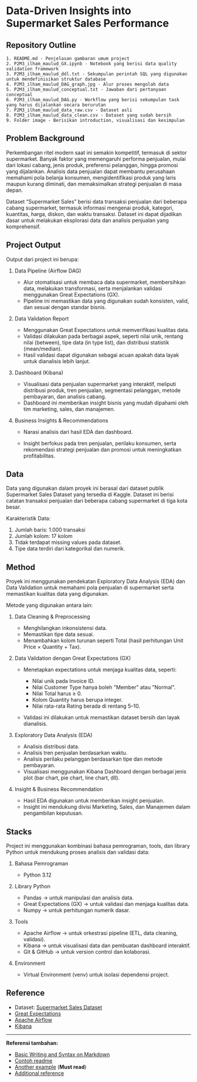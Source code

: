 # Data-Driven Insights into Supermarket Sales Performance

## Repository Outline

```
1. README.md - Penjelasan gambaran umum project
2. P2M3_ilham_maulud_GX.ipynb - Notebook yang berisi data quality validation framework
3. P2M3_ilham_maulud_ddl.txt - Sekumpulan perintah SQL yang digunakan untuk mendefinisikan struktur database
4. P2M3_ilham_maulud_DAG_graph.jpg - Alur proses mengolah data
5. P2M3_ilham_maulud_conceptual.txt - Jawaban dari pertanyaan conceptual
6. P2M3_ilham_maulud_DAG.py - Workflow yang berisi sekumpulan task yang harus dijalankan secara berurutan
7. P2M3_ilham_maulud_data_raw.csv - Dataset asli
8. P2M3_ilham_maulud_data_clean.csv - Dataset yang sudah bersih
9. Folder image - Berisikan introduction, visualisasi dan kesimpulan
```

## Problem Background
Perkembangan ritel modern saat ini semakin kompetitif, termasuk di sektor supermarket. Banyak faktor yang memengaruhi performa penjualan, mulai dari lokasi cabang, jenis produk, preferensi pelanggan, hingga promosi yang dijalankan. Analisis data penjualan dapat membantu perusahaan memahami pola belanja konsumen, mengidentifikasi produk yang laris maupun kurang diminati, dan memaksimalkan strategi penjualan di masa depan.

Dataset “Supermarket Sales” berisi data transaksi penjualan dari beberapa cabang supermarket, termasuk informasi mengenai produk, kategori, kuantitas, harga, diskon, dan waktu transaksi. Dataset ini dapat dijadikan dasar untuk melakukan eksplorasi data dan analisis penjualan yang komprehensif.


## Project Output
Output dari project ini berupa:

1. Data Pipeline (Airflow DAG)

    - Alur otomatisasi untuk membaca data supermarket, membersihkan data, melakukan transformasi, serta menjalankan validasi menggunakan Great Expectations (GX).
    - Pipeline ini memastikan data yang digunakan sudah konsisten, valid, dan sesuai dengan standar bisnis.

2. Data Validation Report

    - Menggunakan Great Expectations untuk memverifikasi kualitas data.
    - Validasi dilakukan pada berbagai aspek, seperti nilai unik, rentang nilai (between), tipe data (in type list), dan distribusi statistik (mean/median).
    - Hasil validasi dapat digunakan sebagai acuan apakah data layak untuk dianalisis lebih lanjut.

3. Dashboard (Kibana)

    - Visualisasi data penjualan supermarket yang interaktif, meliputi distribusi produk, tren penjualan, segmentasi pelanggan, metode pembayaran, dan analisis cabang.
    - Dashboard ini memberikan insight bisnis yang mudah dipahami oleh tim marketing, sales, dan manajemen.

4. Business Insights & Recommendations

    - Narasi analisis dari hasil EDA dan dashboard.

    - Insight berfokus pada tren penjualan, perilaku konsumen, serta rekomendasi strategi penjualan dan promosi untuk meningkatkan profitabilitas.

## Data
Data yang digunakan dalam proyek ini berasal dari dataset publik Supermarket Sales Dataset yang tersedia di Kaggle. Dataset ini berisi catatan transaksi penjualan dari beberapa cabang supermarket di tiga kota besar.

Karakteristik Data:

1. Jumlah baris: 1.000 transaksi
2. Jumlah kolom: 17 kolom
3. Tidak terdapat missing values pada dataset.
4. Tipe data terdiri dari kategorikal dan numerik.

## Method
Proyek ini menggunakan pendekatan Exploratory Data Analysis (EDA) dan Data Validation untuk memahami pola penjualan di supermarket serta memastikan kualitas data yang digunakan.

Metode yang digunakan antara lain:

1. Data Cleaning & Preprocessing

    - Menghilangkan inkonsistensi data.
    - Memastikan tipe data sesuai.
    - Menambahkan kolom turunan seperti Total (hasil perhitungan Unit Price × Quantity + Tax).

2. Data Validation dengan Great Expectations (GX)

    - Menetapkan expectations untuk menjaga kualitas data, seperti:

        - Nilai unik pada Invoice ID.
        - Nilai Customer Type hanya boleh "Member" atau "Normal".
        - Nilai Total harus ≥ 0.
        - Kolom Quantity harus berupa integer.
        - Nilai rata-rata Rating berada di rentang 5–10.

    - Validasi ini dilakukan untuk memastikan dataset bersih dan layak dianalisis.

3. Exploratory Data Analysis (EDA)

    - Analisis distribusi data.
    - Analisis tren penjualan berdasarkan waktu.
    - Analisis perilaku pelanggan berdasarkan tipe dan metode pembayaran.
    - Visualisasi menggunakan Kibana Dashboard dengan berbagai jenis plot (bar chart, pie chart, line chart, dll).

4. Insight & Business Recommendation

    - Hasil EDA digunakan untuk memberikan insight penjualan.
    - Insight ini mendukung divisi Marketing, Sales, dan Manajemen dalam pengambilan keputusan.

## Stacks
Project ini menggunakan kombinasi bahasa pemrograman, tools, dan library Python untuk mendukung proses analisis dan validasi data:

1. Bahasa Pemrograman

    - Python 3.12

2. Library Python

    - Pandas → untuk manipulasi dan analisis data.
    - Great Expectations (GX) → untuk validasi dan menjaga kualitas data.
    - Numpy → untuk perhitungan numerik dasar.

3. Tools

    - Apache Airflow → untuk orkestrasi pipeline (ETL, data cleaning, validasi).
    - Kibana → untuk visualisasi data dan pembuatan dashboard interaktif.
    - Git & GitHub → untuk version control dan kolaborasi.

4. Environment

    - Virtual Environment (venv) untuk isolasi dependensi project.

## Reference
- Dataset: [Supermarket Sales Dataset](https://www.kaggle.com/datasets/faresashraf1001/supermarket-sales)
- [Great Expectations](https://docs.greatexpectations.io)
- [Apache Airflow](https://airflow.apache.org/docs/)
- [Kibana](https://www.elastic.co/guide/en/kibana)
---

**Referensi tambahan:**
- [Basic Writing and Syntax on Markdown](https://docs.github.com/en/get-started/writing-on-github/getting-started-with-writing-and-formatting-on-github/basic-writing-and-formatting-syntax)
- [Contoh readme](https://github.com/fahmimnalfrzki/Swift-XRT-Automation)
- [Another example](https://github.com/sanggusti/final_bangkit) (**Must read**)
- [Additional reference](https://www.freecodecamp.org/news/how-to-write-a-good-readme-file/)